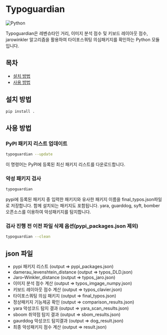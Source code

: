 # Typoguardian
![Python](https://img.shields.io/badge/Python-3.10%2B-blue)


Typoguardian은 레벤슈타인 거리, 이미지 분석 점수 및 키보드 레이아웃 점수, jarowinkler 알고리즘을 활용하여 타이포스쿼팅 의심패키지를 확인하는 Python 모듈입니다.

## 목차
- [설치 방법](#설치-방법)
- [사용 방법](#사용-방법)

## 설치 방법
```bash
pip install .
```
## 사용 방법

### PyPI 패키지 리스트 업데이트
```bash
typoguardian --update
```
이 명령어는 PyPI에 등록된 최신 패키지 리스트를 다운로드합니다.

### 악성 패키지 검사
```bash
typoguardian
```
pypi에 등록된 패키지 중 입력한 패키지와 유사한 패키지 이름을 final_typos.json파일로 저장합니다. 함께 설치되는 패키지도 포함됩니다.
yara, guarddog, syft, bomber 오픈소스를 이용하여 악성패키지를 탐지합니다.

### 검사 진행 전 이전 파일 삭제 옵션(pypi_packages.json 제외)
```bash
typoguardian --clean
```

## json 파일
- pypi 패키지 리스트 (output => pypi_packages.json)
- damerau_levenshtein_distance (output => typos_DLD.json)
- Jaro–Winkler_distance (output => typos_jaro.json)
- 이미지 분석 점수 계산 (output => typos_imgage_numpy.json) 
- 키보드 레이아웃 점수 계산 (output => typos_clavier.json)
- 타이포스쿼팅 의심 패키지 (output => final_typos.json)
- 정상패키지 기능제공 확인 (output => comparison_results.json)
- yara 악성코드 탐지 결과 (output => yara_scan_results.json)
- sboom 취약점 탐지 결과 (output => sbom_results.json)
- gaurddog 악성코드 탐지결과 (output => dog_result.json)
- 최종 악성패키지 점수 계산 (output => result.json)
